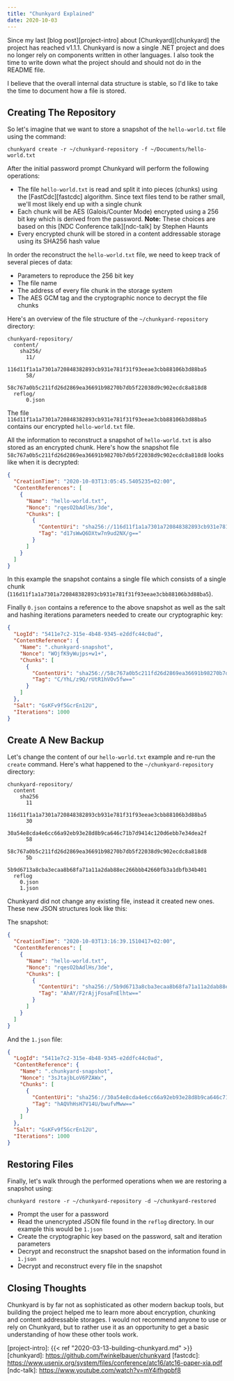 ```yaml
---
title: "Chunkyard Explained"
date: 2020-10-03
---
```


Since my last [blog post][project-intro] about [Chunkyard][chunkyard] the
project has reached v1.1.1. Chunkyard is now a single .NET project and does no
longer rely on components written in other languages. I also took the time to
write down what the project should and should not do in the README file.

I believe that the overall internal data structure is stable, so I'd like to
take the time to document how a file is stored.

## Creating The Repository

So let's imagine that we want to store a snapshot of the `hello-world.txt` file
using the command:

``` shell
chunkyard create -r ~/chunkyard-repository -f ~/Documents/hello-world.txt
```

After the initial password prompt Chunkyard will perform the following
operations:

- The file `hello-world.txt` is read and split it into pieces (chunks) using the
  [FastCdc][fastcdc] algorithm. Since text files tend to be rather small, we'll
  most likely end up with a single chunk
- Each chunk will be AES (Galois/Counter Mode) encrypted using a 256 bit key
  which is derived from the password. **Note:** These choices are based on this
  [NDC Conference talk][ndc-talk] by Stephen Haunts
- Every encrypted chunk will be stored in a content addressable storage using
  its SHA256 hash value

In order the reconstruct the `hello-world.txt` file, we need to keep track of
several pieces of data:

- Parameters to reproduce the 256 bit key
- The file name
- The address of every file chunk in the storage system
- The AES GCM tag and the cryptographic nonce to decrypt the file chunks

Here's an overview of the file structure of the `~/chunkyard-repository`
directory:

``` text
chunkyard-repository/
  content/
    sha256/
      11/
        116d11f1a1a7301a720848382893cb931e781f31f93eeae3cbb88106b3d88ba5
      58/
        58c767a0b5c211fd26d2869ea36691b98270b7db5f22038d9c902ecdc8a818d8
  reflog/
      0.json
```

The file `116d11f1a1a7301a720848382893cb931e781f31f93eeae3cbb88106b3d88ba5`
contains our encrypted `hello-world.txt` file.

All the information to reconstruct a snapshot of `hello-world.txt` is also
stored as an encrypted chunk. Here's how the snapshot file
`58c767a0b5c211fd26d2869ea36691b98270b7db5f22038d9c902ecdc8a818d8` looks like
when it is decrypted:

``` json
{
  "CreationTime": "2020-10-03T13:05:45.5405235+02:00",
  "ContentReferences": [
    {
      "Name": "hello-world.txt",
      "Nonce": "rqesO2bAdlHs/3de",
      "Chunks": [
        {
          "ContentUri": "sha256://116d11f1a1a7301a720848382893cb931e781f31f93eeae3cbb88106b3d88ba5",
          "Tag": "d17sWwQ6DXtw7n9ud2NX/g=="
        }
      ]
    }
  ]
}
```

In this example the snapshot contains a single file which consists of a single
chunk (`116d11f1a1a7301a720848382893cb931e781f31f93eeae3cbb88106b3d88ba5`).

Finally `0.json` contains a reference to the above snapshot as well as the salt
and hashing iterations parameters needed to create our cryptographic key:

``` json
{
  "LogId": "5411e7c2-315e-4b48-9345-e2ddfc44c0ad",
  "ContentReference": {
    "Name": ".chunkyard-snapshot",
    "Nonce": "WOjfK9yWujps+w1+",
    "Chunks": [
      {
        "ContentUri": "sha256://58c767a0b5c211fd26d2869ea36691b98270b7db5f22038d9c902ecdc8a818d8",
        "Tag": "C/YhL/z9Q/rUtR1hVOv5fw=="
      }
    ]
  },
  "Salt": "GsKFv9f5GcrEn12U",
  "Iterations": 1000
}
```

## Create A New Backup

Let's change the content of our `hello-world.txt` example and re-run the
`create` command. Here's what happened to the `~/chunkyard-repository` directory:

``` text
chunkyard-repository/
  content
    sha256
      11
        116d11f1a1a7301a720848382893cb931e781f31f93eeae3cbb88106b3d88ba5
      30
        30a54e8cda4e6cc66a92eb93e28d8b9ca646c71b7d9414c120d6ebb7e34dea2f
      58
        58c767a0b5c211fd26d2869ea36691b98270b7db5f22038d9c902ecdc8a818d8
      5b
        5b9d6713a8cba3ecaa8b68fa71a11a2dab88ec266bbb42660fb3a1dbfb34b401
  reflog
    0.json
    1.json
```

Chunkyard did not change any existing file, instead it created new ones. These
new JSON structures look like this:

The snapshot:

``` json
{
  "CreationTime": "2020-10-03T13:16:39.1510417+02:00",
  "ContentReferences": [
    {
      "Name": "hello-world.txt",
      "Nonce": "rqesO2bAdlHs/3de",
      "Chunks": [
        {
          "ContentUri": "sha256://5b9d6713a8cba3ecaa8b68fa71a11a2dab88ec266bbb42660fb3a1dbfb34b401",
          "Tag": "AhAY/F2rAjjFosaFnElhtw=="
        }
      ]
    }
  ]
}
```

And the `1.json` file:

``` json
{
  "LogId": "5411e7c2-315e-4b48-9345-e2ddfc44c0ad",
  "ContentReference": {
    "Name": ".chunkyard-snapshot",
    "Nonce": "3sJtajbLoV6PZAWx",
    "Chunks": [
      {
        "ContentUri": "sha256://30a54e8cda4e6cc66a92eb93e28d8b9ca646c71b7d9414c120d6ebb7e34dea2f",
        "Tag": "hAQVhHsH7V14U/bwufvMww=="
      }
    ]
  },
  "Salt": "GsKFv9f5GcrEn12U",
  "Iterations": 1000
}
```

## Restoring Files

Finally, let's walk through the performed operations when we are restoring a
snapshot using:

``` shell
chunkyard restore -r ~/chunkyard-repository -d ~/chunkyard-restored
```

- Prompt the user for a password
- Read the unencrypted JSON file found in the `reflog` directory. In our example
  this would be `1.json`
- Create the cryptographic key based on the password, salt and iteration parameters
- Decrypt and reconstruct the snapshot based on the information found in
  `1.json`
- Decrypt and reconstruct every file in the snapshot

## Closing Thoughts

Chunkyard is by far not as sophisticated as other modern backup tools, but
building the project helped me to learn more about encryption, chunking and
content addressable storages. I would not recommend anyone to use or rely on
Chunkyard, but to rather use it as an opportunity to get a basic understanding
of how these other tools work.

[project-intro]: {{< ref "2020-03-13-building-chunkyard.md" >}}
[chunkyard]: https://github.com/fwinkelbauer/chunkyard
[fastcdc]: https://www.usenix.org/system/files/conference/atc16/atc16-paper-xia.pdf
[ndc-talk]: https://www.youtube.com/watch?v=mY4ifhgpbf8
